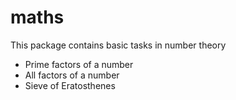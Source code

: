# maths
This package contains basic tasks in number theory
* Prime factors of a number
* All factors of a number
* Sieve of Eratosthenes
